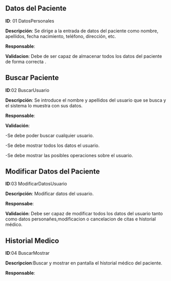 ##  Datos del Paciente 

**ID**: 01 DatosPersonales

**Descripción**: Se dirige a la entrada de datos del paciente como nombre, apellidos, fecha nacimiento, teléfono, dirección, etc.

**Responsable**: 

**Validacion**:
 Debe de ser capaz de almacenar todos los datos del paciente de forma correcta .

## Buscar Paciente

**ID**:02 BuscarUsuario

**Descripción**: Se introduce el nombre y apellidos del usuario que se busca y el sistema lo muestra con sus datos.

**Responsable**: 

**Validación**:

-Se debe poder buscar cualquier usuario.

-Se debe mostrar todos los datos el usuario.

-Se debe mostrar las posibles operaciones sobre el usuario.

## Modificar Datos del Paciente
**ID**:03 ModificarDatosUsuario

**Descripción**: Modificar datos del usuario.

**Responsabe**:

**Validación**:
 Debe ser capaz de modificar todos los datos del usuario tanto como datos personañes,modificacion o cancelacion de citas e 
historial médico.


## Historial Medico

**ID**:04 BuscarMostrar

**Descripcion**:Buscar y mostrar en pantalla el historial médico del paciente.

**Responsable**:






